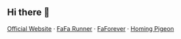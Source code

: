 ## Hi there 👋

[Official Website](https://chenyifaer.com) · [FaFa Runner](https://chenyifaer.com/fafa-runner) · [FaForever](https://chenyifaer.com/faforever) · [Homing Pigeon](https://chenyifaer.com/homing-pigeon)
